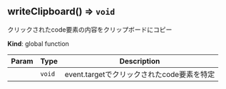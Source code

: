 <a name="writeClipboard"></a>

## writeClipboard() ⇒ <code>void</code>
クリックされたcode要素の内容をクリップボードにコピー

**Kind**: global function  

| Param | Type | Description |
| --- | --- | --- |
|  | <code>void</code> | event.targetでクリックされたcode要素を特定 |

